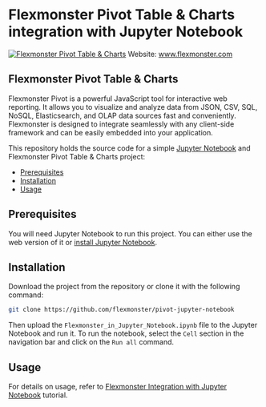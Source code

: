 # Flexmonster Pivot Table &amp; Charts integration with Jupyter Notebook
[![Flexmonster Pivot Table & Charts](https://cdn.flexmonster.com/landing.png)](https://flexmonster.com)
Website: www.flexmonster.com

## Flexmonster Pivot Table & Charts
Flexmonster Pivot is a powerful JavaScript tool for interactive web reporting. It allows you to visualize and analyze data from JSON, CSV, SQL, NoSQL, Elasticsearch, and OLAP data sources fast and conveniently. Flexmonster is designed to integrate seamlessly with any client-side framework and can be easily embedded into your application.

This repository holds the source code for a simple [Jupyter Notebook](https://jupyter.org/) and Flexmonster Pivot Table & Charts project:
* [Prerequisites](#prerequisites)
* [Installation](#installation)
* [Usage](#usage)

## <a href="prerequisites"></a>Prerequisites

You will need Jupyter Notebook to run this project. You can either use the web version of it or [install Jupyter Notebook](https://jupyter.org/install.html).

## <a href="installation"></a>Installation
Download the project from the repository or clone it with the following command:

```bash
git clone https://github.com/flexmonster/pivot-jupyter-notebook
```

Then upload the `Flexmonster_in_Jupyter_Notebook.ipynb` file to the Jupyter Notebook and run it. To run the notebook, select the `Cell` section in the navigation bar and click on the `Run all` command.

## <a href="usage"></a>Usage

For details on usage, refer to [Flexmonster Integration with Jupyter Notebook](https://www.flexmonster.com/doc/integration-with-jupyter-notebook/) tutorial.

